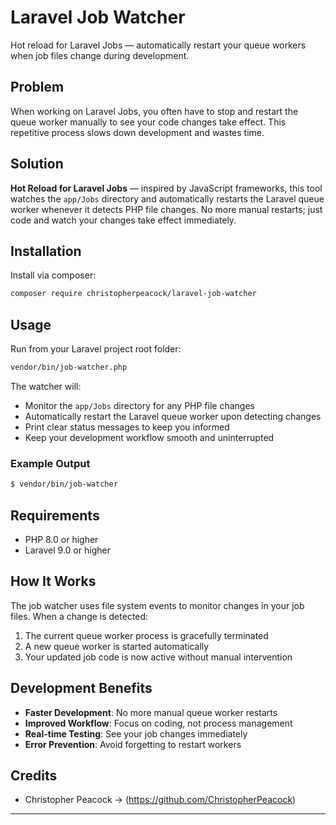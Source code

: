 # Laravel Job Watcher

Hot reload for Laravel Jobs — automatically restart your queue workers when job files change during development.

## Problem

When working on Laravel Jobs, you often have to stop and restart the queue worker manually to see your code changes take effect. This repetitive process slows down development and wastes time.

## Solution

**Hot Reload for Laravel Jobs** — inspired by JavaScript frameworks, this tool watches the `app/Jobs` directory and automatically restarts the Laravel queue worker whenever it detects PHP file changes. No more manual restarts; just code and watch your changes take effect immediately.

## Installation

Install via composer:

```bash
composer require christopherpeacock/laravel-job-watcher
```

## Usage

Run from your Laravel project root folder:

```bash
vendor/bin/job-watcher.php
```

The watcher will:

- Monitor the `app/Jobs` directory for any PHP file changes
- Automatically restart the Laravel queue worker upon detecting changes
- Print clear status messages to keep you informed
- Keep your development workflow smooth and uninterrupted

### Example Output

```bash
$ vendor/bin/job-watcher


```

## Requirements

- PHP 8.0 or higher
- Laravel 9.0 or higher

## How It Works

The job watcher uses file system events to monitor changes in your job files. When a change is detected:

1. The current queue worker process is gracefully terminated
2. A new queue worker is started automatically
3. Your updated job code is now active without manual intervention

## Development Benefits

- **Faster Development**: No more manual queue worker restarts
- **Improved Workflow**: Focus on coding, not process management  
- **Real-time Testing**: See your job changes immediately
- **Error Prevention**: Avoid forgetting to restart workers

## Credits

- Christopher Peacock -> (https://github.com/ChristopherPeacock)

---
